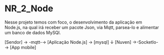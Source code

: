 # NR_2_Node
Nesse projeto temos com foco, o desenvolvimento da aplicação em Node.js, na qual irá receber um pacote Json, via Mqtt, parsea-lo e alimentar um banco de dados MySQl. 


[Sendor] → -mqtt-→ [Aplicação Node.js] → [mysql] 
                             ↓
                          [Nuven] →-SocketIo-→ [App mobile]
